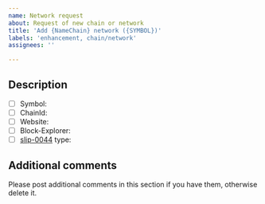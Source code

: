 ```yaml
---
name: Network request
about: Request of new chain or network
title: 'Add {NameChain} network ({SYMBOL})'
labels: 'enhancement, chain/network'
assignees: ''

---
```


## Description

- [ ] Symbol:
- [ ] ChainId:
- [ ] Website:
- [ ] Block-Explorer:
- [ ] [slip-0044](https://github.com/satoshilabs/slips/blob/master/slip-0044.md) type:

## Additional comments

Please post additional comments in this section if you have them, otherwise delete it.
